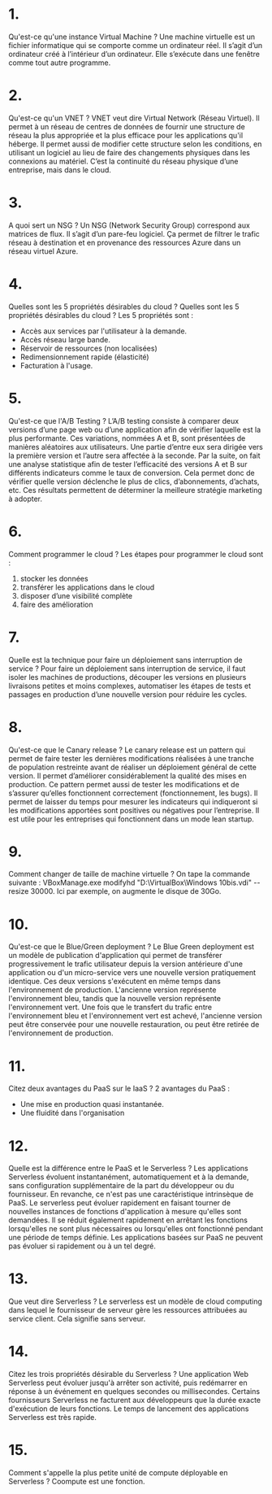 # 1.
Qu'est-ce qu'une instance Virtual Machine ?
Une machine virtuelle est un fichier informatique qui se comporte comme un ordinateur réel. Il s’agit d’un ordinateur créé à l’intérieur d’un ordinateur. Elle s’exécute dans une fenêtre comme tout autre programme.

# 2.
Qu'est-ce qu'un VNET ?
VNET veut dire Virtual Network (Réseau Virtuel).
Il permet à un réseau de centres de données de fournir une structure de réseau la plus appropriée et la plus efficace pour les applications qu'il héberge. Il permet aussi de modifier cette structure selon les conditions, en utilisant un logiciel au lieu de faire des changements physiques dans les connexions au matériel. C’est la continuité du réseau physique d’une entreprise, mais dans le cloud.

# 3.
A quoi sert un NSG ?
Un NSG (Network Security Group) correspond aux matrices de flux. Il s’agit d’un pare-feu logiciel.
Ça permet de filtrer le trafic réseau à destination et en provenance des ressources Azure dans un réseau virtuel Azure.

# 4.
Quelles sont les 5 propriétés désirables du cloud ?
Quelles sont les 5 propriétés désirables du cloud ?
Les 5 propriétés sont :
-	Accès aux services par l'utilisateur à la demande.
-	Accès réseau large bande.
-	Réservoir de ressources (non localisées)
-	Redimensionnement rapide (élasticité)
-	Facturation à l'usage.

# 5.
Qu'est-ce que l'A/B Testing ?
L’A/B testing consiste à comparer deux versions d’une page web ou d’une application afin de vérifier laquelle est la plus performante. Ces variations, nommées A et B, sont présentées de manières aléatoires aux utilisateurs. 
Une partie d’entre eux sera dirigée vers la première version et l’autre sera affectée à la seconde. Par la suite, on fait une analyse statistique afin de tester l’efficacité des versions A et B sur différents indicateurs comme le taux de conversion. Cela permet donc de vérifier quelle version déclenche le plus de clics, d’abonnements, d’achats, etc. Ces résultats permettent de déterminer la meilleure stratégie marketing à adopter.

# 6.
Comment programmer le cloud ?
Les étapes pour programmer le cloud sont :
1)	stocker les données
2)	transférer les applications dans le cloud
3)	disposer d’une visibilité complète
4)	faire des amélioration

# 7.
Quelle est la technique pour faire un déploiement sans interruption de service ?
Pour faire un déploiement sans interruption de service, il faut isoler les machines de productions, découper les versions en plusieurs livraisons petites et moins complexes, automatiser les étapes de tests et passages en production d’une nouvelle version pour réduire les cycles.

# 8.
Qu'est-ce que le Canary release ?
Le canary release est un pattern qui permet de faire tester les dernières modifications réalisées à une tranche de population restreinte avant de réaliser un déploiement général de cette version. Il permet d’améliorer considérablement la qualité des mises en production.
Ce pattern permet aussi de tester les modifications et de s’assurer qu’elles fonctionnent correctement (fonctionnement, les bugs).
Il permet de laisser du temps pour mesurer les indicateurs qui indiqueront si les modifications apportées sont positives ou négatives pour l’entreprise.
Il est utile pour les entreprises qui fonctionnent dans un mode lean startup. 

# 9.
Comment changer de taille de machine virtuelle ?
On tape la commande suivante : VBoxManage.exe modifyhd "D:\VirtualBox\Windows 10bis.vdi" --resize 30000. Ici par exemple, on augmente le disque de 30Go.

# 10.
Qu'est-ce que le Blue/Green deployment ?
Le Blue Green deployment est un modèle de publication d'application qui permet de transférer progressivement le trafic utilisateur depuis la version antérieure d'une application ou d'un micro-service vers une nouvelle version pratiquement identique. Ces deux versions s'exécutent en même temps dans l'environnement de production.
L'ancienne version représente l'environnement bleu, tandis que la nouvelle version représente l'environnement vert. Une fois que le transfert du trafic entre l'environnement bleu et l'environnement vert est achevé, l'ancienne version peut être conservée pour une nouvelle restauration, ou peut être retirée de l'environnement de production.

# 11.
Citez deux avantages du PaaS sur le IaaS ?
2 avantages du PaaS :
- Une mise en production quasi instantanée.
- Une fluidité dans l'organisation

# 12.
Quelle est la différence entre le PaaS et le Serverless ?
Les applications Serverless évoluent instantanément, automatiquement et à la demande, sans configuration supplémentaire de la part du développeur ou du fournisseur. En revanche, ce n'est pas une caractéristique intrinsèque de PaaS.
Le serverless peut évoluer rapidement en faisant tourner de nouvelles instances de fonctions d'application à mesure qu'elles sont demandées. Il se réduit également rapidement en arrêtant les fonctions lorsqu'elles ne sont plus nécessaires ou lorsqu'elles ont fonctionné pendant une période de temps définie. Les applications basées sur PaaS ne peuvent pas évoluer si rapidement ou à un tel degré.

# 13.
Que veut dire Serverless ?
Le serverless est un modèle de cloud computing dans lequel le fournisseur de serveur gère les ressources attribuées au service client.
Cela signifie sans serveur.

# 14.
Citez les trois propriétés désirable du Serverless ?
Une application Web Serverless peut évoluer jusqu'à arrêter son activité, puis redémarrer en réponse à un événement en quelques secondes ou millisecondes. Certains fournisseurs Serverless ne facturent aux développeurs que la durée exacte d'exécution de leurs fonctions. Le temps de lancement des applications Serverless est très rapide.

# 15.
Comment s'appelle la plus petite unité de compute déployable en Serverless ?
Coompute est une fonction.
